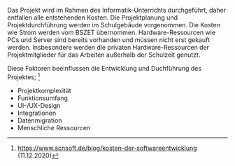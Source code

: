Das Projekt wird im Rahmen des Informatik-Unterrichts durchgeführt, daher entfallen alle entstehenden Kosten. Die Projektplanung und Projektdurchführung werden im Schulgebäude vorgenommen. 
Die Kosten wie Strom werden vom BSZET übernommen. Hardware-Ressourcen wie PCs und Server sind bereits vorhanden und müssen nicht erst gekauft werden. Insbesondere werden die privaten Hardware-Ressourcen der Projektmitglieder für das Arbeiten außerhalb der Schulzeit genutzt. 

Diese Faktoren beeinflussen die Entwicklung und Duchführung des Projektes; [^1]

* Projektkomplexität
* Funktionsumfang
* UI-/UX-Design
* Integrationen
* Datenmigration
* Menschliche Ressourcen

[^1]: https://www.scnsoft.de/blog/kosten-der-softwareentwicklung (11.12.2020)
